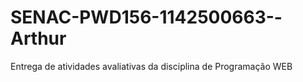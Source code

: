 # SENAC-PWD156-1142500663--Arthur
Entrega de atividades avaliativas da disciplina de Programação WEB
